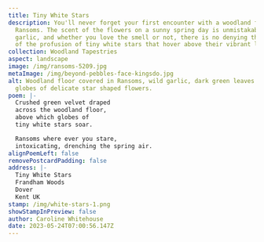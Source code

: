 ```yaml
---
title: Tiny White Stars
description: You'll never forget your first encounter with a woodland full of
  Ransoms. The scent of the flowers on a sunny spring day is unmistakably
  garlic, and whether you love the smell or not, there is no denying the beauty
  of the profusion of tiny white stars that hover above their vibrant leaves,
collection: Woodland Tapestries
aspect: landscape
image: /img/ransoms-5209.jpg
metaImage: /img/beyond-pebbles-face-kingsdo.jpg
alt: Woodland floor covered in Ransoms, wild garlic, dark green leaves and
  globes of delicate star shaped flowers.
poem: |-
  Crushed green velvet draped 
  across the woodland floor,
  above which globes of 
  tiny white stars soar.

  Ransoms where ever you stare, 
  intoxicating, drenching the spring air.
alignPoemLeft: false
removePostcardPadding: false
address: |-
  Tiny White Stars
  Frandham Woods
  Dover
  Kent UK
stamp: /img/white-stars-1.png
showStampInPreview: false
author: Caroline Whitehouse
date: 2023-05-24T07:00:56.147Z
---
```

